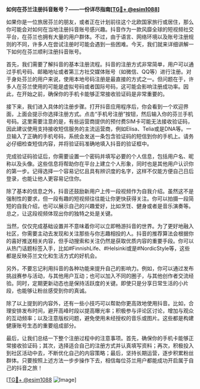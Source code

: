 **如何在芬兰注册抖音账号？——一份详尽指南[[TG💪+ @esim1088](https://t.me/s/esim1088)]**

如果你是一位旅居芬兰的朋友，或者正在计划前往这个北欧国家旅行或居住，那么你可能会对如何在当地注册抖音账号感兴趣。抖音作为一款风靡全球的短视频社交平台，在芬兰也拥有大量的用户群体。不过，由于语言、网络环境以及账号注册规则的不同，许多人在尝试注册时可能会遇到一些困难。今天，我们就来详细讲解一下如何在芬兰顺利注册抖音账号。

首先，我们需要了解抖音的基本注册流程。抖音的注册方式非常简单，用户可以通过手机号码、邮箱地址或者第三方社交媒体账号（如微信、QQ等）进行注册。对于身处芬兰的用户来说，使用本地号码注册是最直接的方式之一。但问题在于，许多人在芬兰使用的可能是虚拟号码或者国际号码，这可能会影响注册成功率。因此，在开始之前，确保你的手机卡能够正常接收验证码是非常重要的。

接下来，我们进入具体的注册步骤。打开抖音应用程序后，你会看到一个欢迎界面，上面会提示你选择注册方式。点击“手机号注册”按钮，然后输入你的芬兰手机号码。这里需要注意的是，有些运营商提供的预付费SIM卡可能无法接收验证码，因此建议使用支持接收短信服务的主流运营商，例如Elisa、Telia或是DNA等。一旦输入了正确的手机号码，系统会发送一条包含验证码的短信到你的手机上。请务必仔细检查短信内容，并将验证码准确地填入抖音的验证框中。

完成验证码验证后，你需要设置一个密码并填写必要的个人信息，包括用户名、昵称以及头像。这些信息将帮助你在平台上建立个人形象，同时也是其他用户认识你的第一步。记得选择一个容易记忆且具有辨识度的名字，这样不仅能方便自己日后登录，也能让他人更容易记住你。

除了基本的信息之外，抖音还鼓励新用户上传一段视频作为自我介绍。虽然这不是强制性的要求，但一段有趣的短视频往往能让你更快获得关注。你可以拍摄一段简短的自我介绍，也可以展示自己的兴趣爱好，比如烹饪、健身或者是音乐演奏等。总之，让这段视频体现出你的独特之处是关键。

当然，仅仅完成基础设置并不意味着你可以立即畅游抖音的世界。为了更好地融入社区，你需要主动去发现和关注那些与你志趣相投的人。抖音的推荐算法会根据你的喜好推送相关内容，但手动搜索和关注仍然是获取优质内容的重要手段。你可以从热门话题标签入手，比如#FinnishLife、#Helsinki或是#NordicStyle等，这些都是反映芬兰文化和生活方式的好机会。

另外，不要忘记利用抖音的各种功能来提升自己的影响力。例如，你可以通过发布挑战赛参与活动，与其他用户互动；也可以加入不同的圈子，与其他创作者交流经验。同时，定期更新动态也是保持活跃度的关键。即使只是分享日常生活的小片段，也能够让粉丝感受到你的真诚。

除了以上提到的内容外，还有一些小技巧可以帮助你更高效地使用抖音。比如，合理安排发布时间，避开高峰时段以提高曝光率；积极参与评论区讨论，增加与观众的互动频率；以及注意版权问题，避免使用未经授权的音乐或图片。这些都是构建健康账号生态的重要组成部分。

最后，让我们总结一下整个注册过程中的注意事项。首先，确保你的手机卡能够正常接收验证码；其次，选择适合自己的注册方式并认真填写资料；再次，积极投入到社区活动中去，不断优化自己的内容策略；最后，坚持长期运营，逐步积累粉丝群体。只要按照上述方法一步步操作下去，相信每位芬兰用户都能成功开启属于自己的抖音之旅！

[[TG💪+ @esim1088](https://t.me/s/esim1088) ![Image](https://i.postimg.cc/4NQfJmqS/Snipaste-2025-05-13-00-14-12.png)]